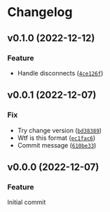 # Changelog

<!--next-version-placeholder-->

## v0.1.0 (2022-12-12)
### Feature
* Handle disconnects ([`4ce126f`](https://github.com/930913/ld2410-ble/commit/4ce126f87d8b6029991d9faeef85b84c979a855e))

## v0.0.1 (2022-12-07)
### Fix
* Try change version ([`bd38389`](https://github.com/930913/ld2410-ble/commit/bd38389ffbe23ce3fbff09187a429db7e4b9f496))
* Wtf is this format ([`ec1fac6`](https://github.com/930913/ld2410-ble/commit/ec1fac63ed3541e14e07b7373eb9ccc9ff376e1b))
* Commit message ([`610be33`](https://github.com/930913/ld2410-ble/commit/610be33a12ebc791af0ce069dcc98686cf73087e))

## v0.0.0 (2022-12-07)
### Feature
Initial commit
